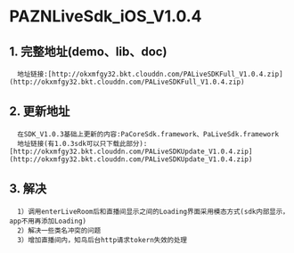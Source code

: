 # PAZNLiveSdk_iOS_V1.0.4
## 1. 完整地址(demo、lib、doc) 
      地址链接:[http://okxmfgy32.bkt.clouddn.com/PALiveSDKFull_V1.0.4.zip](http://okxmfgy32.bkt.clouddn.com/PALiveSDKFull_V1.0.4.zip)
## 2. 更新地址
      在SDK_V1.0.3基础上更新的内容:PaCoreSdk.framework、PaLiveSdk.framework 
      地址链接(有1.0.3sdk可以只下载此部分):[http://okxmfgy32.bkt.clouddn.com/PALiveSDKUpdate_V1.0.4.zip](http://okxmfgy32.bkt.clouddn.com/PALiveSDKUpdate_V1.0.4.zip)
## 3. 解决
      1）调用enterLiveRoom后和直播间显示之间的Loading界面采用模态方式(sdk内部显示，app不用再添加Loading)
      2）解决一些类名冲突的问题
      3）增加直播间内，知鸟后台http请求tokern失效的处理
